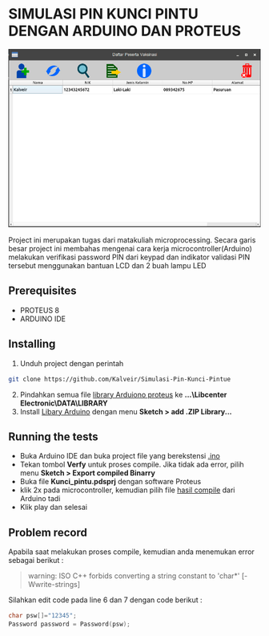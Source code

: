 # SIMULASI PIN KUNCI PINTU DENGAN ARDUINO DAN PROTEUS
<p align = "center">
  <img src= "https://github.com/Kalveir/Program-Pencatat-Data-Peserta-Vaksinasi/blob/master/screenshoot/Tabel.jpg">
</p>

Project ini merupakan tugas dari matakuliah microprocessing. Secara garis besar project ini membahas mengenai cara kerja microcontroller(Arduino) melakukan verifikasi password PIN dari keypad dan indikator validasi PIN tersebut menggunakan bantuan LCD dan 2 buah lampu LED
## Prerequisites
* PROTEUS 8
* ARDUINO IDE
 ## Installing
1. Unduh project dengan perintah
```sh
git clone https://github.com/Kalveir/Simulasi-Pin-Kunci-Pintue
```
2. Pindahkan semua file [library Arduiono proteus](https://www.google.com) ke **...\Libcenter Electronic\DATA\LIBRARY**
3.  Install [Libary Arduino](https://www.google.com) dengan menu **Sketch > add .ZIP Library...**
## Running the tests 
* Buka Arduino IDE dan buka project file yang berekstensi [.ino](https://www.google.com)
* Tekan tombol **Verfy** untuk proses compile. Jika tidak ada error, pilih menu **Sketch > Export compiled Binarry**
* Buka file **Kunci_pintu.pdsprj** dengan software Proteus
* klik 2x pada microcontroller, kemudian pilih file [hasil compile](https://www.google.com) dari Arduino tadi
* Klik play dan selesai

## Problem record
Apabila saat melakukan proses compile, kemudian anda menemukan error sebagai berikut :
> warning: ISO C++ forbids converting a string constant to 'char*' [-Wwrite-strings]

Silahkan edit code pada line 6 dan 7 dengan code berikut :
```C
char psw[]="12345";
Password password = Password(psw);
```
